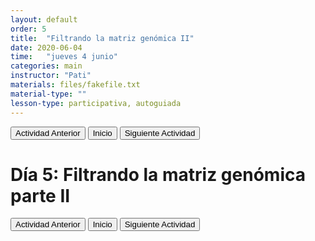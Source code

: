 ```yaml
---
layout: default
order: 5
title:  "Filtrando la matriz genómica II"
date: 2020-06-04
time:   "jueves 4 junio"
categories: main
instructor: "Pati"
materials: files/fakefile.txt
material-type: ""
lesson-type: participativa, autoguiada
---
```


<a href="https://rdtarvin.github.io/IBS2019_Genomics-of-Biodiversity/main/2019/08/05/01-introduction.html"><button>Actividad Anterior</button></a>		<a href="https://pesalerno.github.io/seminario2020/"><button>Inicio</button></a>    <a href="https://rdtarvin.github.io/IBS2019_Genomics-of-Biodiversity/main/2019/08/05/05-stacks-epi.html"><button>Siguiente Actividad</button></a>

# Día 5: Filtrando la matriz genómica parte II


<a href="https://rdtarvin.github.io/IBS2019_Genomics-of-Biodiversity/main/2019/08/05/01-introduction.html"><button>Actividad Anterior</button></a>		<a href="https://pesalerno.github.io/seminario2020/"><button>Inicio</button></a>    <a href="https://rdtarvin.github.io/IBS2019_Genomics-of-Biodiversity/main/2019/08/05/05-stacks-epi.html"><button>Siguiente Actividad</button></a>

